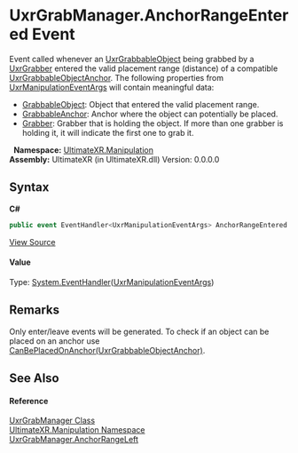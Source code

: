 # UxrGrabManager.AnchorRangeEntered Event
 

Event called whenever an <a href="T_UltimateXR_Manipulation_UxrGrabbableObject">UxrGrabbableObject</a> being grabbed by a <a href="T_UltimateXR_Manipulation_UxrGrabber">UxrGrabber</a> entered the valid placement range (distance) of a compatible <a href="T_UltimateXR_Manipulation_UxrGrabbableObjectAnchor">UxrGrabbableObjectAnchor</a>. The following properties from <a href="T_UltimateXR_Manipulation_UxrManipulationEventArgs">UxrManipulationEventArgs</a> will contain meaningful data:
&nbsp;<ul><li><a href="P_UltimateXR_Manipulation_UxrManipulationEventArgs_GrabbableObject">GrabbableObject</a>: Object that entered the valid placement range.</li><li><a href="P_UltimateXR_Manipulation_UxrManipulationEventArgs_GrabbableAnchor">GrabbableAnchor</a>: Anchor where the object can potentially be placed.</li><li><a href="P_UltimateXR_Manipulation_UxrManipulationEventArgs_Grabber">Grabber</a>: Grabber that is holding the object. If more than one grabber is holding it, it will indicate the first one to grab it.</li></ul>&nbsp;
**Namespace:**&nbsp;<a href="N_UltimateXR_Manipulation">UltimateXR.Manipulation</a><br />**Assembly:**&nbsp;UltimateXR (in UltimateXR.dll) Version: 0.0.0.0

## Syntax

**C#**<br />
``` C#
public event EventHandler<UxrManipulationEventArgs> AnchorRangeEntered
```

<a href="UltimateXR/Scripts/Manipulation/UxrGrabManager.cs" rel="noopener noreferrer" title="View the source code">View Source</a><br />

#### Value
Type: <a href="https://docs.microsoft.com/dotnet/api/system.eventhandler-1" target="_blank" rel="noopener noreferrer">System.EventHandler</a>(<a href="T_UltimateXR_Manipulation_UxrManipulationEventArgs">UxrManipulationEventArgs</a>)

## Remarks
Only enter/leave events will be generated. To check if an object can be placed on an anchor use <a href="M_UltimateXR_Manipulation_UxrGrabbableObject_CanBePlacedOnAnchor">CanBePlacedOnAnchor(UxrGrabbableObjectAnchor)</a>.

## See Also


#### Reference
<a href="T_UltimateXR_Manipulation_UxrGrabManager">UxrGrabManager Class</a><br /><a href="N_UltimateXR_Manipulation">UltimateXR.Manipulation Namespace</a><br /><a href="E_UltimateXR_Manipulation_UxrGrabManager_AnchorRangeLeft">UxrGrabManager.AnchorRangeLeft</a><br />